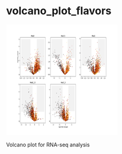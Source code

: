# volcano_plot_flavors
<img src ="https://github.com/aerijman/volcano_plot_flavors/blob/master/volcano4All.jpg" width="300" height="300">

Volcano plot for RNA-seq analysis

